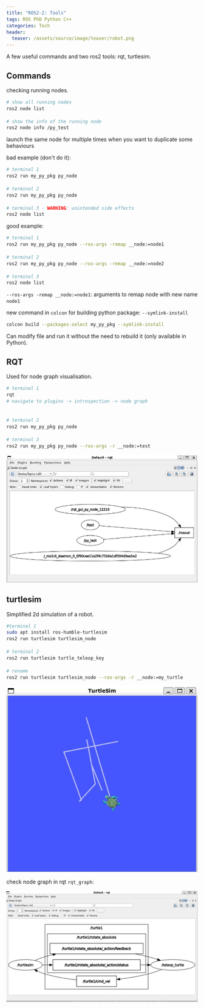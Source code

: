 ```yaml
---
title: "ROS2-2: Tools"
tags: ROS PhD Python C++
categories: Tech
header:
  teaser: /assets/source/image/teaser/robot.png
---
```


A few useful commands and two ros2 tools: rqt, turtlesim.

## Commands

checking running nodes.

```bash
# show all running nodes
ros2 node list

# show the info of the running node
ros2 node info /py_test
```

launch the same node for multiple times when you want to duplicate some behaviours

bad example (don't do it): 
```bash
# terminal 1
ros2 run my_py_pkg py_node

# terminal 2
ros2 run my_py_pkg py_node

# terminal 3 - WARNING: unintended side effects
ros2 node list
```


good example:
```bash
# terminal 1
ros2 run my_py_pkg py_node --ros-args -remap __node:=node1

# terminal 2
ros2 run my_py_pkg py_node --ros-args -remap __node:=node2

# terminal 3
ros2 node list
```
`--ros-args -remap __node:=node1`: arguments to remap node with new name `node1`


new command in `colcon` for building python package: `--symlink-install`

```bash
colcon build --packages-select my_py_pkg --symlink-install
```
Can modify file and run it without the need to rebuild it (only available in Python).


## RQT

Used for node graph visualisation.
```bash
# terminal 1
rqt
# navigate to plugins -> introspection -> node graph


# terminal 2
ros2 run my_py_pkg py_node

# terminal 3
ros2 run my_py_pkg py_node --ros-args -r __node:=test
```

![rqt](/assets/source/image/blog/ros2-rqt.png)


## turtlesim

Simplified 2d simulation of a robot.

```bash
#terminal 1
sudo apt install ros-humble-turtlesim
ros2 run turtlesim turtlesim_node

# terminal 2
ros2 run turtlesim turtle_teleop_key

# rename
ros2 run turtlesim turtlesim_node --ros-args -r __node:=my_turtle
```

![rqt](/assets/source/image/blog/ros2-turtlesim.png)

check node graph in rqt `rqt_graph`:

![rqt](/assets/source/image/blog/ros2-rqt-turtlesim.png)

